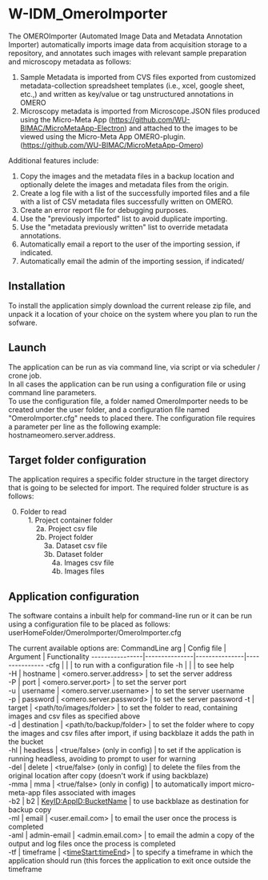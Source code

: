 # W-IDM_OmeroImporter
The OMEROImporter (Automated Image Data and Metadata Annotation Importer) automatically imports image data from acquisition storage to a repository, and annotates such images with relevant sample preparation and microscopy metadata as follows:
1) Sample Metadata is imported from CVS files exported from customized metadata-collection spreadsheet templates (i.e., xcel, google sheet, etc.,) and written as key/value or tag unstructured annotations in OMERO
2) Microscopy metadata is imported from Microscope.JSON files produced using the Micro-Meta App (https://github.com/WU-BIMAC/MicroMetaApp-Electron) and attached to the images to be viewed using the Micro-Meta App OMERO-plugin. (https://github.com/WU-BIMAC/MicroMetaApp-Omero)

Additional features include:  
1) Copy the images and the metadata files in a backup location and optionally delete the images and metadata files from the origin.  
3) Create a log file with a list of the successfully imported files and a file with a list of CSV metadata files successfully written on OMERO.  
4) Create an error report file for debugging purposes.  
5) Use the "previously imported" list to avoid duplicate importing.
6) Use the "metadata previously written" list to override metadata annotations.  
7) Automatically email a report to the user of the importing session, if indicated.  
8) Automatically email the admin of the importing session, if indicated/

## Installation
To install the application simply download the current release zip file, and unpack it a location of your choice on the system where you plan to run the sofware. 

## Launch 
The application can be run as via command line, via script or via scheduler / crone job.  
In all cases the application can be run using a configuration file or using command line parameters.  
To use the configuration file, a folder named OmeroImporter needs to be created under the user folder, and a configuration file named "OmeroImporter.cfg" needs to placed there. 
The configuration file requires a parameter per line as the following example: hostname<TABSPACE>omero.server.address.  

## Target folder configuration

The application requires a specific folder structure in the target directory that is going to be selected for import. 
The required folder structure is as follows:  

  0. Folder to read  
&nbsp;&nbsp;&nbsp;&nbsp;1. Project container folder  
&nbsp;&nbsp;&nbsp;&nbsp;&nbsp;&nbsp;&nbsp;&nbsp;2a. Project csv file  
&nbsp;&nbsp;&nbsp;&nbsp;&nbsp;&nbsp;&nbsp;&nbsp;2b. Project folder  
&nbsp;&nbsp;&nbsp;&nbsp;&nbsp;&nbsp;&nbsp;&nbsp;&nbsp;&nbsp;&nbsp;&nbsp;3a. Dataset csv file  
&nbsp;&nbsp;&nbsp;&nbsp;&nbsp;&nbsp;&nbsp;&nbsp;&nbsp;&nbsp;&nbsp;&nbsp;3b. Dataset folder  
&nbsp;&nbsp;&nbsp;&nbsp;&nbsp;&nbsp;&nbsp;&nbsp;&nbsp;&nbsp;&nbsp;&nbsp;&nbsp;&nbsp;&nbsp;&nbsp;4a. Images csv file  
&nbsp;&nbsp;&nbsp;&nbsp;&nbsp;&nbsp;&nbsp;&nbsp;&nbsp;&nbsp;&nbsp;&nbsp;&nbsp;&nbsp;&nbsp;&nbsp;4b. Images files  

## Application configuration

The software contains a inbuilt help for command-line run or it can be run using a configuration file to be placed as follows:   userHomeFolder/OmeroImporter/OmeroImporter.cfg  

The current available options are:
CommandLine arg | Config file | Argument | Functionality
----------------|---------------|---------------|---------------
-cfg | | | to run with a configuration file
-h | | | to see help  
-H | hostname | <omero.server.address> | to set the server address  
-P | port | <omero.server.port> | to set the server port  
-u | username | <omero.server.username> | to set the server username  
-p | password | <omero.server.password> | to set the server password 
-t | target | <path/to/images/folder> | to set the folder to read, containing images and csv files as specified above  
-d | destination | <path/to/backup/folder> | to set the folder where to copy the images and csv files after import, if using backblaze it adds the path in the bucket  
-hl | headless | <true/false> (only in config) | to set if the application is running headless, avoiding to prompt to user for warning  
-del | delete | <true/false> (only in config) | to delete the files from the original location after copy (doesn't work if using backblaze)  
-mma | mma | <true/false> (only in config) | to automatically import micro-meta-app files associated with images  
-b2 | b2 | <KeyID:AppID:BucketName> | to use backblaze as destination for backup copy  
-ml | email | <user.email.com> | to email the user once the process is completed  
-aml | admin-email | <admin.email.com> | to email the admin a copy of the output and log files once the process is completed  
-tf | timeframe | <<timeStart:timeEnd>> | to specify a timeframe in which the application should run (this forces the application to exit once outside the timeframe


